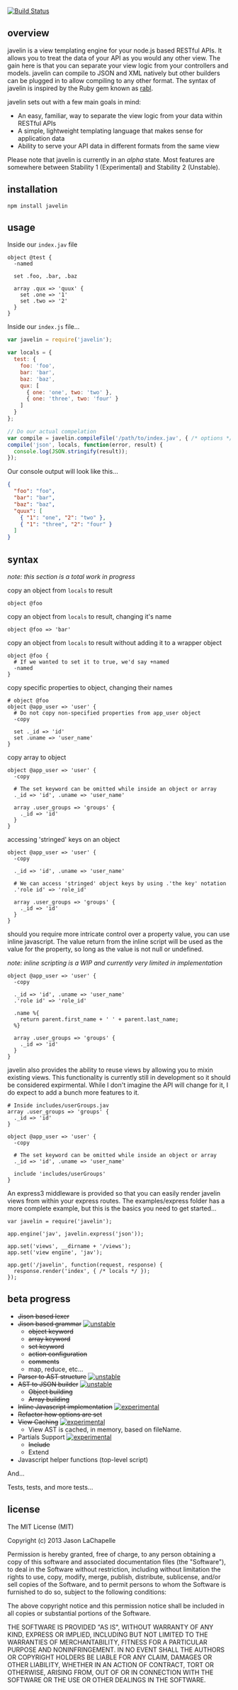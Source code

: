 [![Build Status](https://travis-ci.org/jaylach/javelin.png?branch=master)](https://travis-ci.org/jaylach/javelin)

overview
--------
javelin is a view templating engine for your node.js based RESTful APIs. It allows you to 
treat the data of your API as you would any other view. The gain here is that you can 
separate your view logic from your controllers and models. javelin can compile to JSON and XML
natively but other builders can be plugged in to allow compiling to any other format. The syntax 
of javelin is inspired by the Ruby gem known as [rabl](https://github.com/nesquena/rabl).

javelin sets out with a few main goals in mind:

* An easy, familiar, way to separate the view logic from your data within RESTful APIs
* A simple, lightweight templating language that makes sense for application data
* Ability to serve your API data in different formats from the same view

Please note that javelin is currently in an _alpha_ state. Most features are somewhere between Stability 1
(Experimental) and Stability 2 (Unstable).

installation
------------
```
npm install javelin
```

usage
-----
Inside our `index.jav` file
```
object @test {
  -named

  set .foo, .bar, .baz

  array .qux => 'quux' {
    set .one => '1'
    set .two => '2'
  }
}
```

Inside our `index.js` file...
```javascript
var javelin = require('javelin');

var locals = {
  test: {
    foo: 'foo',
    bar: 'bar',
    baz: 'baz',
    qux: [
      { one: 'one', two: 'two' },
      { one: 'three', two: 'four' }
    ]
  }
};

// Do our actual compelation
var compile = javelin.compileFile('/path/to/index.jav', { /* options */ });
compile('json', locals, function(error, result) {
  console.log(JSON.stringify(result));
});
```

Our console output will look like this...
```json
{
  "foo": "foo",
  "bar": "bar",
  "baz": "baz",
  "quux": [
    { "1": "one", "2": "two" },
    { "1": "three", "2": "four" }
  ]
}
```

syntax
------
_note: this section is a total work in progress_

copy an object from `locals` to result
```
object @foo
```

copy an object from `locals` to result, changing it's name
```
object @foo => 'bar'
```

copy an object from `locals` to result without adding it to a wrapper object
```
object @foo {
  # If we wanted to set it to true, we'd say +named
  -named
}
```

copy specific properties to object, changing their names
```
# object @foo 
object @app_user => 'user' {
  # Do not copy non-specified properties from app_user object
  -copy

  set ._id => 'id'
  set .uname => 'user_name'
}
```

copy array to object
```
object @app_user => 'user' {
  -copy

  # The set keyword can be omitted while inside an object or array
  ._id => 'id', .uname => 'user_name'

  array .user_groups => 'groups' {
    ._id => 'id'
  }
}
```

accessing 'stringed' keys on an object
```
object @app_user => 'user' {
  -copy

  ._id => 'id', .uname => 'user_name'

  # We can access 'stringed' object keys by using .'the key' notation
  .'role id' => 'role_id'

  array .user_groups => 'groups' {
    ._id => 'id'
  }
}
```

should you require more intricate control over a property value, you can use inline javascript. The value
return from the inline script will be used as the value for the property, so long as the value is not null or
undefined. 

_note: inline scripting is a WIP and currently very limited in implementation_
```
object @app_user => 'user' {
  -copy

  ._id => 'id', .uname => 'user_name'
  .'role id' => 'role_id'

  .name %{
    return parent.first_name + ' ' + parent.last_name;
  %}

  array .user_groups => 'groups' {
    ._id => 'id'
  }
}
```

javelin also provides the ability to reuse views by allowing you to mixin existing views. This functionality is
currently still in development so it should be considered expirmental. While I don't imagine the API will change 
for it, I do expect to add a bunch more features to it.

```
# Inside includes/userGroups.jav
array .user_groups => 'groups' {
  ._id => 'id'
}
```

```
object @app_user => 'user' {
  -copy

  # The set keyword can be omitted while inside an object or array
  ._id => 'id', .uname => 'user_name'

  include 'includes/userGroups'
}
```

An express3 middleware is provided so that you can easily render javelin views from within your express routes. 
The examples/express folder has a more complete example, but this is the basics you need to get started...

```
var javelin = require('javelin');

app.engine('jav', javelin.express('json'));

app.set('views', __dirname + '/views');
app.set('view engine', 'jav');

app.get('/javelin', function(request, response) {
  response.render('index', { /* locals */ });
});
```

beta progress
-------------
* ~~Jison based lexer~~
* ~~Jison based grammar~~ [![unstable](http://hughsk.github.io/stability-badges/dist/unstable.svg)](http://github.com/hughsk/stability-badges)
  * ~~object keyword~~
  * ~~array keyword~~
  * ~~set keyword~~
  * ~~action configuration~~
  * ~~comments~~
  * map, reduce, etc...
* ~~Parser to AST structure~~ [![unstable](http://hughsk.github.io/stability-badges/dist/unstable.svg)](http://github.com/hughsk/stability-badges)
* ~~AST to JSON builder~~ [![unstable](http://hughsk.github.io/stability-badges/dist/unstable.svg)](http://github.com/hughsk/stability-badges)
  * ~~Object building~~
  * ~~Array building~~
* ~~Inline Javascript implementation~~ [![experimental](http://hughsk.github.io/stability-badges/dist/experimental.svg)](http://github.com/hughsk/stability-badges)
* ~~Refactor how options are set~~
* ~~View Caching~~ [![experimental](http://hughsk.github.io/stability-badges/dist/experimental.svg)](http://github.com/hughsk/stability-badges)
  * View AST is cached, in memory, based on fileName.
* Partials Support [![experimental](http://hughsk.github.io/stability-badges/dist/experimental.svg)](http://github.com/hughsk/stability-badges)
  * ~~Include~~
  * Extend
* Javascript helper functions (top-level script)

And...

Tests, tests, and more tests...

license
-------
The MIT License (MIT)

Copyright (c) 2013 Jason LaChapelle

Permission is hereby granted, free of charge, to any person obtaining a copy of
this software and associated documentation files (the "Software"), to deal in
the Software without restriction, including without limitation the rights to
use, copy, modify, merge, publish, distribute, sublicense, and/or sell copies of
the Software, and to permit persons to whom the Software is furnished to do so,
subject to the following conditions:

The above copyright notice and this permission notice shall be included in all
copies or substantial portions of the Software.

THE SOFTWARE IS PROVIDED "AS IS", WITHOUT WARRANTY OF ANY KIND, EXPRESS OR
IMPLIED, INCLUDING BUT NOT LIMITED TO THE WARRANTIES OF MERCHANTABILITY, FITNESS
FOR A PARTICULAR PURPOSE AND NONINFRINGEMENT. IN NO EVENT SHALL THE AUTHORS OR
COPYRIGHT HOLDERS BE LIABLE FOR ANY CLAIM, DAMAGES OR OTHER LIABILITY, WHETHER
IN AN ACTION OF CONTRACT, TORT OR OTHERWISE, ARISING FROM, OUT OF OR IN
CONNECTION WITH THE SOFTWARE OR THE USE OR OTHER DEALINGS IN THE SOFTWARE.
